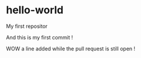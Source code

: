 # hello-world
My first repositor

And this is my first commit !

WOW a line added while the pull request is still open !
